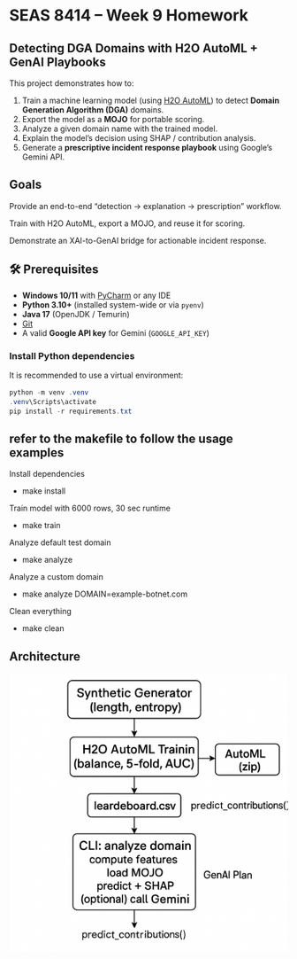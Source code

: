 # SEAS 8414 – Week 9 Homework  
## Detecting DGA Domains with H2O AutoML + GenAI Playbooks

This project demonstrates how to:  
1. Train a machine learning model (using [H2O AutoML](https://docs.h2o.ai/)) to detect **Domain Generation Algorithm (DGA)** domains.  
2. Export the model as a **MOJO** for portable scoring.  
3. Analyze a given domain name with the trained model.  
4. Explain the model’s decision using SHAP / contribution analysis.  
5. Generate a **prescriptive incident response playbook** using Google’s Gemini API.  

## Goals

Provide an end-to-end “detection → explanation → prescription” workflow.

Train with H2O AutoML, export a MOJO, and reuse it for scoring.

Demonstrate an XAI-to-GenAI bridge for actionable incident response.


## 🛠️ Prerequisites

- **Windows 10/11** with [PyCharm](https://www.jetbrains.com/pycharm/) or any IDE  
- **Python 3.10+** (installed system-wide or via `pyenv`)  
- **Java 17** (OpenJDK / Temurin)  
- [Git](https://git-scm.com/downloads)  
- A valid **Google API key** for Gemini (`GOOGLE_API_KEY`)  

### Install Python dependencies

It is recommended to use a virtual environment:

```powershell
python -m venv .venv
.venv\Scripts\activate
pip install -r requirements.txt
```
## refer to the makefile to follow the usage examples

Install dependencies
- make install

Train model with 6000 rows, 30 sec runtime
- make train

Analyze default test domain
- make analyze

Analyze a custom domain
- make analyze DOMAIN=example-botnet.com

Clean everything
- make clean

## Architecture

![img.png](img.png)



